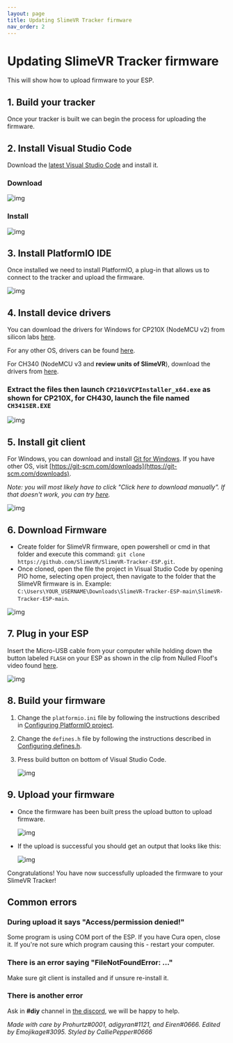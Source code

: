 ```yaml
---
layout: page
title: Updating SlimeVR Tracker firmware
nav_order: 2
---
```


# Updating SlimeVR Tracker firmware

This will show how to upload firmware to your ESP.

## 1. Build your tracker

Once your tracker is built we can begin the process for uploading the firmware.

## 2. Install Visual Studio Code

Download the [latest Visual Studio Code](https://code.visualstudio.com/download) and install it.

### Download

![img](https://i.imgur.com/jXPXIFz.gif)

### Install

![img](https://i.imgur.com/hAm3Zu0.gif)

## 3. Install PlatformIO IDE

Once installed we need to install PlatformIO, a plug-in that allows us to connect to the tracker and upload the firmware.

![img](https://i.imgur.com/ebV0IgT.gif)

## 4. Install device drivers

You can download the drivers for Windows for CP210X (NodeMCU v2) from silicon labs [here](https://www.silabs.com/documents/public/software/CP210x_Universal_Windows_Driver.zip).

For any other OS, drivers can be found [here](https://www.silabs.com/developers/usb-to-uart-bridge-vcp-drivers).

For CH340 (NodeMCU v3 and **review units of SlimeVR**), download the drivers from [here](https://cdn.sparkfun.com/assets/learn_tutorials/8/4/4/CH341SER.EXE).

### Extract the files then launch `CP210xVCPInstaller_x64.exe` as shown for CP210X, for CH430, launch the file named `CH341SER.EXE`

![img](https://i.imgur.com/9Ztro0h.gif)

## 5. Install git client

For Windows, you can download and install [Git for Windows](https://git-scm.com/download/win). If you have other OS, visit [https://git-scm.com/downloads](https://git-scm.com/downloads).

_Note: you will most likely have to click "Click here to download manually". If that doesn't work, you can try [here](https://gitforwindows.org/)._

![img](https://i.imgur.com/wam3ea1.gif)

## 6. Download Firmware

* Create folder for SlimeVR firmware, open powershell or cmd in that folder and execute this command: `git clone https://github.com/SlimeVR/SlimeVR-Tracker-ESP.git`.
* Once cloned, open the file the project in Visual Studio Code by opening PIO home, selecting open project, then navigate to the folder that the SlimeVR firmware is in. Example: `C:\Users\YOUR_USERNAME\Downloads\SlimeVR-Tracker-ESP-main\SlimeVR-Tracker-ESP-main`.

![img](https://i.imgur.com/G0egnh6.gif)

## 7. Plug in your ESP

Insert the Micro-USB cable from your computer while holding down the button labeled `FLASH` on your ESP as shown in the clip from Nulled Floof's video found [here](https://youtu.be/e1oExyYlTzs?t=358).

![img](https://i.imgur.com/scWknId.gif)

## 8. Build your firmware

1. Change the `platformio.ini` file by following the instructions described in [Configuring PlatformIO project](platformio-guide.md).
1. Change the `defines.h` file by following the instructions described in [Configuring defines.h](defines_guide.md).
1. Press build button on bottom of Visual Studio Code.

   ![img](https://i.imgur.com/EmSkhFp.png)

## 9. Upload your firmware

* Once the firmware has been built press the upload button to upload firmware.

  ![img](https://i.imgur.com/lI3PFVC.png)

* If the upload is successful you should get an output that looks like this:

  ![img](https://i.imgur.com/SDQcCr1.png)

Congratulations! You have now successfully uploaded the firmware to your SlimeVR Tracker!

## Common errors

### During upload it says "Access/permission denied!"

Some program is using COM port of the ESP. If you have Cura open, close it. If you're not sure which program causing this - restart your computer.

### There is an error saying "FileNotFoundError: ..."

Make sure git client is installed and if unsure re-install it.

### There is another error

Ask in **#diy** channel in [the discord](https://discord.gg/slimevr), we will be happy to help.

*Made with care by Prohurtz#0001, adigyran#1121, and Eiren#0666. Edited by Emojikage#3095. Styled by CalliePepper#0666*
